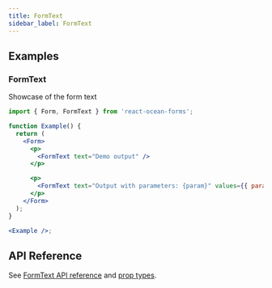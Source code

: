 ```yaml
---
title: FormText
sidebar_label: FormText
---
```


## Examples

### FormText

Showcase of the form text

```jsx
import { Form, FormText } from 'react-ocean-forms';

function Example() {
  return (
    <Form>
      <p>
        <FormText text="Demo output" />
      </p>

      <p>
        <FormText text="Output with parameters: {param}" values={{ param: 'Demo value' }} />
      </p>
    </Form>
  );
}

<Example />;
```

## API Reference

See [FormText API reference](../../api/react-ocean-forms/modules/formtext#const-formtext) and [prop types](../../api/react-ocean-forms/interfaces/formtext.iformtextprops).
